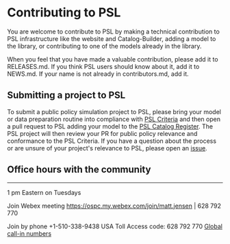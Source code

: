 # Contributing to PSL

You are welcome to contribute to PSL by making a technical contribution to PSL infrastructure like the website and Catalog-Builder, adding a model to the library, or contributing to one of the models already in the library.

When you feel that you have made a valuable contribution, please add it to RELEASES.md. If you think PSL users should know about it, add it to NEWS.md. If your name is not already in contributors.md, add it.

## Submitting a project to PSL

To submit a public policy simulation project to PSL, please bring your model or data preparation routine into compliance with [PSL Criteria](https://github.com/open-source-economics/PSL/blob/master/Criteria/library_criteria.md) and then open a pull request to PSL adding your model to the [PSL Catalog Register](https://github.com/open-source-economics/PSL/blob/master/Catalog/register.json). The PSL project will then review your PR for public policy relevance and conformance to the PSL Criteria. If you have a question about the process or are unsure of your project's relevance to PSL, please open an [issue](https://github.com/open-source-economics/PSL/issues). 

## Office hours with the community

--------------------------------

1 pm Eastern on Tuesdays

Join Webex meeting
https://ospc.my.webex.com/join/matt.jensen  |  628 792 770

Join by phone
+1-510-338-9438 USA Toll
Access code: 628 792 770
[Global call-in numbers](https://mail.aei.org/owa/redir.aspx?C=3bfxNY8Hq70WhitL40PkEkH-cY-nbyII6k1CpEi38L8HKLh7xg7WCA..&URL=https%3a%2f%2fospc.my.webex.com%2fcmp3300%2fwebcomponents%2fwidget%2fglobalcallin%2fglobalcallin.do%3fsiteurl%3dospc.my%26serviceType%3dMC%26ED%3d712667622%26tollFree%3d0)
